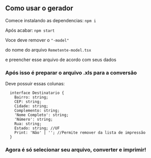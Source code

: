 ## Como usar o gerador

Comece instalando as dependencias:
``` npm i ```

Após acabar:
``` npm start ```

Voce deve remover o 
``` "-model" ```

do nome do arquivo
```Remetente-model.tsx```

e preencher esse arquivo de acordo com seus dados


### Após isso é preparar o arquivo .xls para a conversão

Deve possuir essas colunas:

```
  interface Destinatario {
    Bairro: string;
    CEP: string;
    Cidade: string;
    Complemento: string;
    'Nome Completo': string;
    'Número': string;
    Rua: string;
    Estado: string; //UF
    Print: 'Não' | ''; //Permite remover da lista de impressão
  }
```

### Agora é só selecionar seu arquivo, converter e imprimir!